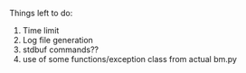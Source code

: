 Things left to do:
1. Time limit
2. Log file generation
3. stdbuf commands??
4. use of some functions/exception class from actual bm.py
